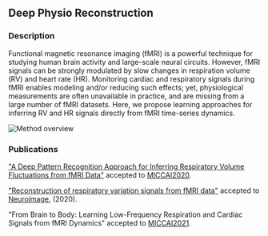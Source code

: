 ## Deep Physio Reconstruction
### Description

Functional magnetic resonance imaging (fMRI) is a powerful technique for studying human brain activity and large-scale neural circuits. However, fMRI signals can be strongly modulated by slow changes in respiration volume (RV) and heart rate (HR). Monitoring cardiac and respiratory signals during fMRI enables modeling and/or reducing such effects; yet, physiological measurements are often unavailable in practice, and are missing from a large number of fMRI datasets. Here, we propose learning approaches for inferring RV and HR signals directly from fMRI time-series dynamics. 

![Method overview](signals.png)

### Publications
["A Deep Pattern Recognition Approach for Inferring
Respiratory Volume Fluctuations from fMRI Data"](https://link.springer.com/chapter/10.1007/978-3-030-59728-3_42) accepted to [MICCAI2020](https://www.miccai2020.org/en/).


["Reconstruction of respiratory variation signals from fMRI data"](https://doi.org/10.1016/j.neuroimage.2020.117459) accepted to [Neuroimage](https://www.journals.elsevier.com/neuroimage), (2020). 
  
"From Brain to Body: Learning Low-Frequency Respiration and Cardiac Signals from fMRI Dynamics" accepted to [MICCAI2021](https://www.miccai2021.org/en/). 
